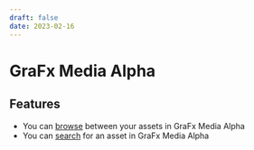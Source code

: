 ```yaml
---
draft: false
date: 2023-02-16
---
```


# GraFx Media Alpha

## Features

- You can [browse](../../../../../GraFx-Media/guides/browse/) between your assets in GraFx Media Alpha
- You can [search](../../../../../GraFx-Media/guides/search/) for an asset in GraFx Media Alpha
